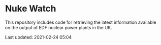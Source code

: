 # Nuke Watch

This repository includes code for retrieving the latest information available on the output of EDF nuclear power plants in the UK.

Last updated: 2021-02-24 05:04